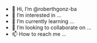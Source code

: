 - 👋 Hi, I’m @roberthgonz-ba
- 👀 I’m interested in ...
- 🌱 I’m currently learning ...
- 💞️ I’m looking to collaborate on ...
- 📫 How to reach me ...

<!---
roberthgonz-ba/roberthgonz-ba is a ✨ special ✨ repository because its `README.md` (this file) appears on your GitHub profile.
You can click the Preview link to take a look at your changes.
--->
